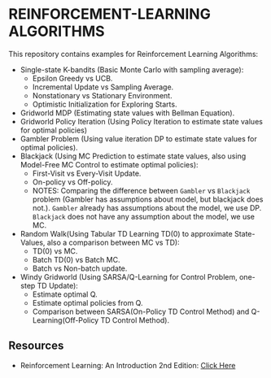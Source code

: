 # REINFORCEMENT-LEARNING ALGORITHMS
This repository contains examples for Reinforcement Learning Algorithms:
- Single-state K-bandits (Basic Monte Carlo with sampling average):
    - Epsilon Greedy vs UCB.
    - Incremental Update vs Sampling Average.
    - Nonstationary vs Stationary Environment.
    - Optimistic Initialization for Exploring Starts.
- Gridworld MDP (Estimating state values with Bellman Equation).
- Gridworld Policy Iteration (Using Policy Iteration to estimate state values for optimal policies)
- Gambler Problem (Using value iteration DP to estimate state values for optimal policies).
- Blackjack (Using MC Prediction to estimate state values, also using Model-Free MC Control to estimate optimal policies):
    - First-Visit vs Every-Visit Update.
    - On-policy vs Off-policy.
    - NOTES: Comparing the difference between `Gambler` vs `Blackjack` problem (Gambler has assumptions about model, but blackjack does not.). `Gambler` already has assumptions about the model, we use DP. `Blackjack` does not have any assumption about the model, we use MC.
- Random Walk(Using Tabular TD Learning TD(0) to approximate State-Values, also a comparison between MC vs TD):
    - TD(0) vs MC.
    - Batch TD(0) vs Batch MC.
    - Batch vs Non-batch update.
- Windy Gridworld (Using SARSA/Q-Learning for Control Problem, one-step TD Update):
    - Estimate optimal Q.
    - Estimate optimal policies from Q.
    - Comparison between SARSA(On-Policy TD Control Method) and Q-Learning(Off-Policy TD Control Method).


## Resources
- Reinforcement Learning: An Introduction 2nd Edition: [Click Here](https://web.stanford.edu/class/psych209/Readings/SuttonBartoIPRLBook2ndEd.pdf)
